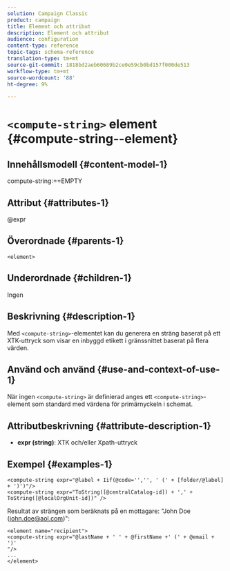 ```yaml
---
solution: Campaign Classic
product: campaign
title: Element och attribut
description: Element och attribut
audience: configuration
content-type: reference
topic-tags: schema-reference
translation-type: tm+mt
source-git-commit: 1818bd2aeb60689b2ce0e59cb0bd157f000de513
workflow-type: tm+mt
source-wordcount: '88'
ht-degree: 9%

---
```



# `<compute-string>` element  {#compute-string--element}

## Innehållsmodell {#content-model-1}

compute-string:==EMPTY

## Attribut {#attributes-1}

@expr

## Överordnade {#parents-1}

`<element>`

## Underordnade {#children-1}

Ingen

## Beskrivning {#description-1}

Med `<compute-string>`-elementet kan du generera en sträng baserat på ett XTK-uttryck som visar en inbyggd etikett i gränssnittet baserat på flera värden.

## Använd och använd {#use-and-context-of-use-1}

När ingen `<compute-string>` är definierad anges ett `<compute-string>`-element som standard med värdena för primärnyckeln i schemat.

## Attributbeskrivning {#attribute-description-1}

* **expr (string)**: XTK och/eller Xpath-uttryck

## Exempel {#examples-1}

```
<compute-string expr="@label + Iif(@code='','', ' (' + [folder/@label] + ')')"/>  
<compute-string expr="ToString([@centralCatalog-id]) + ',' + ToString([@localOrgUnit-id])" />
```

Resultat av strängen som beräknats på en mottagare: &quot;John Doe (john.doe@aol.com)&quot;:

```
<element name="recipient">
<compute-string expr="@lastName + ' ' + @firstName +' (' + @email + ')'
"/>
...
</element>
```
